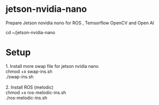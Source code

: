 # jetson-nvidia-nano
Prepare Jetson novidia nono for ROS , Temsorflow OpenCV and Open AI

cd ~/jetson-nvidia-nano
<h1>
Setup
 </h1>
1. Install more swap file for jetson nvidia nano<br>
  chmod +x swap-ins.sh<br>
  ./swap-ins.sh<br>
<br>
2. Install ROS (melodic)<br>
 chmod +x ros-melodic-ins.sh<br>
  ./ros-melodic-ins.sh<br>
  

